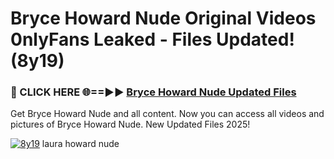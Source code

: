 # Bryce Howard Nude Original Videos 0nlyFans Leaked - Files Updated! (8y19)

<h3>🔴 CLICK HERE 🌐==►► <a href="https://tinyurl.com/52m3yx9h" rel="nofollow">Bryce Howard Nude Updated Files</a></h3>

Get Bryce Howard Nude and all content. Now you can access all videos and pictures of Bryce Howard Nude. New Updated Files 2025!

[![8y19](https://i.imgur.com/TnHtlc8.gif)](https://tinyurl.com/52m3yx9h)
laura howard nude